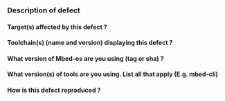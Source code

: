 <!--

   ************************************** WARNING **************************************

   The ciarcom bot parses this header automatically. Any deviation from the 
   template may cause the bot to automatically correct this header or may result in a 
   warning message, requesting updates.

   Please ensure all sections of the template below are filled in and no changes 
   are made to the template format. Only bugs should be raised here as issues. 
   Questions or enhancements should instead be raised on our forums:
   https://forums.mbed.com/ .

   *************************************************************************************

-->

### Description of defect

<!--
    Add detailed description of what you are reporting.
    Good example: https://os.mbed.com/docs/mbed-os/latest/contributing/workflow.html
-->


#### Target(s) affected by this defect ?


#### Toolchain(s) (name and version) displaying this defect ?


#### What version of Mbed-os are you using (tag or sha) ?
<!--
    FOR A RELEASED VERSION PLEASE PROVIDE THE RELEASE TAG (THIS CAN BE FOUND AS PER THE INSTRUCTIONS BELOW)

    mbed-os version can be found in /platform/mbed_version.h. The tag can be reconstructed as follows:
    mbed-os-MBED_MAJOR_VERSION.MBED_MINOR_VERSION.MBED_PATCH_VERSION
 
    Master branch is indicated by 'mbed-os-99.99.99
    
    For an issue found on Master please provide the sha being used.
-->


#### What version(s) of tools are you using. List all that apply (E.g. mbed-cli)


#### How is this defect reproduced ? 



